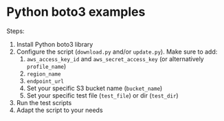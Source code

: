 # Python boto3 examples

Steps:

1. Install Python boto3 library
1. Configure the script (`download.py` and/or `update.py`). Make sure to add:
   1. `aws_access_key_id` and `aws_secret_access_key` (or alternatively `profile_name`)
   1. `region_name`
   1. `endpoint_url`
   1. Set your specific S3 bucket name (`bucket_name`)
   1. Set your specific test file (`test_file`) or dir (`test_dir`)
1. Run the test scripts
1. Adapt the script to your needs
